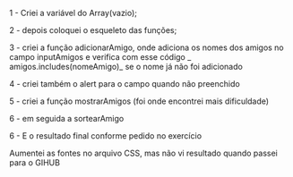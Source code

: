 1 - Criei a variável do Array(vazio);

2 - depois coloquei o esqueleto das funções;

3 - criei a função adicionarAmigo, onde adiciona os nomes dos amigos  no campo inputAmigos e verifica com esse código _ amigos.includes(nomeAmigo)_ se o nome já não foi adicionado

4 - criei também o alert para o campo quando não preenchido

5 - criei a função mostrarAmigos  (foi onde encontrei mais dificuldade)

6 - em seguida a sortearAmigo

6 - E o resultado final conforme pedido no exercício

Aumentei as fontes no arquivo CSS, mas não vi resultado quando passei para o GIHUB
